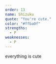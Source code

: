 ```yaml
---
order: 13
name: Shizuku
quote: "You're cute."
color: "#ffba0f"
strengths:
  - P
weaknesses:
  - P
---
```


everything is cute
